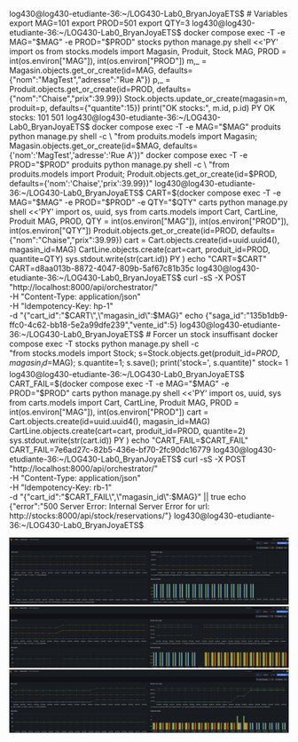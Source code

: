 log430@log430-etudiante-36:~/LOG430-Lab0_BryanJoyaETS$ # Variables
export MAG=101
export PROD=501
export QTY=3
log430@log430-etudiante-36:~/LOG430-Lab0_BryanJoyaETS$ docker compose exec -T -e MAG="$MAG" -e PROD="$PROD" stocks python manage.py shell <<'PY'
import os
from stocks.models import Magasin, Produit, Stock
MAG, PROD = int(os.environ["MAG"]), int(os.environ["PROD"])
m,_ = Magasin.objects.get_or_create(id=MAG, defaults={"nom":"MagTest","adresse":"Rue A"})
p,_ = Produit.objects.get_or_create(id=PROD, defaults={"nom":"Chaise","prix":39.99})
Stock.objects.update_or_create(magasin=m, produit=p, defaults={"quantite":15})
print("OK stocks:", m.id, p.id)
PY
OK stocks: 101 501
log430@log430-etudiante-36:~/LOG430-Lab0_BryanJoyaETS$ docker compose exec -T -e MAG="$MAG" produits python manage.py shell -c \
"from produits.models import Magasin; Magasin.objects.get_or_create(id=$MAG, defaults={'nom':'MagTest','adresse':'Rue A'})"
docker compose exec -T -e PROD="$PROD" produits python manage.py shell -c \
"from produits.models import Produit; Produit.objects.get_or_create(id=$PROD, defaults={'nom':'Chaise','prix':39.99})"
log430@log430-etudiante-36:~/LOG430-Lab0_BryanJoyaETS$ CART=$(docker compose exec -T -e MAG="$MAG" -e PROD="$PROD" -e QTY="$QTY" carts python manage.py shell <<'PY'
import os, uuid, sys
from carts.models import Cart, CartLine, Produit
MAG, PROD, QTY = int(os.environ["MAG"]), int(os.environ["PROD"]), int(os.environ["QTY"])
Produit.objects.get_or_create(id=PROD, defaults={"nom":"Chaise","prix":39.99})
cart = Cart.objects.create(id=uuid.uuid4(), magasin_id=MAG)
CartLine.objects.create(cart=cart, produit_id=PROD, quantite=QTY)
sys.stdout.write(str(cart.id))
PY
)
echo "CART=$CART"
CART=d8aa013b-8872-4047-809b-5af67c81b35c
log430@log430-etudiante-36:~/LOG430-Lab0_BryanJoyaETS$ curl -sS -X POST "http://localhost:8000/api/orchestrator/" \
  -H "Content-Type: application/json" \
  -H "Idempotency-Key: hp-1" \
  -d "{\"cart_id\":\"$CART\",\"magasin_id\":$MAG}"
echo
{"saga_id":"135b1db9-ffc0-4c62-bb18-5e2a99dfe239","vente_id":5}
log430@log430-etudiante-36:~/LOG430-Lab0_BryanJoyaETS$ # Forcer un stock insuffisant
docker compose exec -T stocks python manage.py shell -c \
"from stocks.models import Stock; s=Stock.objects.get(produit_id=$PROD, magasin_id=$MAG); s.quantite=1; s.save(); print('stock=', s.quantite)"
stock= 1
log430@log430-etudiante-36:~/LOG430-Lab0_BryanJoyaETS$ CART_FAIL=$(docker compose exec -T -e MAG="$MAG" -e PROD="$PROD" carts python manage.py shell <<'PY'
import os, uuid, sys
from carts.models import Cart, CartLine, Produit
MAG, PROD = int(os.environ["MAG"]), int(os.environ["PROD"])
cart = Cart.objects.create(id=uuid.uuid4(), magasin_id=MAG)
CartLine.objects.create(cart=cart, produit_id=PROD, quantite=2)
sys.stdout.write(str(cart.id))
PY
)
echo "CART_FAIL=$CART_FAIL"
CART_FAIL=7e6ad27c-82b5-436e-bf70-2fc90dc16779
log430@log430-etudiante-36:~/LOG430-Lab0_BryanJoyaETS$ curl -sS -X POST "http://localhost:8000/api/orchestrator/" \
  -H "Content-Type: application/json" \
  -H "Idempotency-Key: rb-1" \
  -d "{\"cart_id\":\"$CART_FAIL\",\"magasin_id\":$MAG}" || true
echo
{"error":"500 Server Error: Internal Server Error for url: http://stocks:8000/api/stock/reservations/"}
log430@log430-etudiante-36:~/LOG430-Lab0_BryanJoyaETS$ 

![alt text](<Capture d’écran 2025-07-26 233547.png>)
![alt text](<Capture d’écran 2025-07-26 232845.png>) 
![alt text](<Capture d’écran 2025-07-26 233147.png>)
